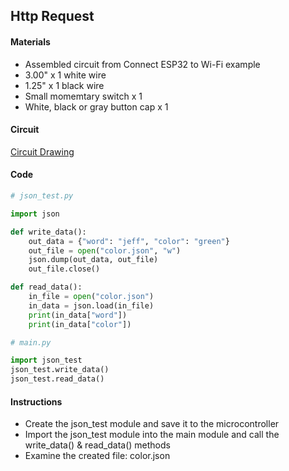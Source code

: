 ## Http Request

#### Materials
 - Assembled circuit from Connect ESP32 to Wi-Fi example
 - 3.00" x 1 white wire
 - 1.25" x 1 black wire
 - Small momemtary switch x 1
 - White, black or gray button cap x 1

#### Circuit
[Circuit Drawing](lesson03-03.pdf)

#### Code
```Python
# json_test.py

import json

def write_data():
    out_data = {"word": "jeff", "color": "green"}
    out_file = open("color.json", "w")
    json.dump(out_data, out_file)
    out_file.close()

def read_data():
    in_file = open("color.json")
    in_data = json.load(in_file)
    print(in_data["word"])
    print(in_data["color"])
```
```Python
# main.py

import json_test
json_test.write_data()
json_test.read_data()
```

#### Instructions
 - Create the json_test module and save it to the microcontroller
 - Import the json_test module into the main module and call the write_data() & read_data() methods
 - Examine the created file: color.json

